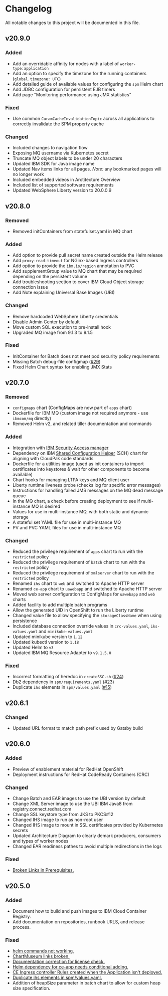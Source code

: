 # Changelog

All notable changes to this project will be documented in this file.

## v20.9.0

### Added

* Add an overridable affinity for nodes with a label of `worker-type:application`
* Add an option to specify the timezone for the running containers (`global.timezone: UTC`)
* Add detailed guide of available values for configuring the `spm` Helm chart
* Add JDBC configuration for persistent EJB timers
* Add page "Monitoring performance using JMX statistics"

### Fixed

* Use common `CuramCacheInvalidationTopic` across all applications to correctly invalidate the SPM property cache

### Changed

* Included changes to navigation flow
* Exposing MQ username via Kubernetes secret
* Truncate MQ object labels to be under 20 characters
* Updated IBM SDK for Java image name
* Updated Nav items links for all pages. *Note:* any bookmarked pages will no longer work
* Included embedded videos in Arctitecture Overview
* Included list of supported software requirements
* Updated WebSphere Liberty version to 20.0.0.9

## v20.8.0

### Removed

* Removed initContainers from statefulset.yaml in MQ chart

### Added

* Add option to provide pull secret name created outside the Helm release
* Add `proxy-read-timeout` for NGinx-based Ingress controllers
* Add option to provide the `ibm.io/region` annotation to PVC
* Add supplementGroup value to MQ chart that may be required depending on the persistent volume
* Add troubleshooting section to cover IBM Cloud Object storage connection issue
* Add Note explaining Universal Base Images (UBI)

### Changed

* Remove hardcoded WebSphere Liberty credentials
* Disable Admin Center by default
* Move custom SQL execution to pre-install hook
* Upgraded MQ image from 9.1.3 to 9.1.5

### Fixed

* InitContainer for Batch does not meet pod security policy requirements
* Missing Batch debug-file configmap ([#29](https://github.com/IBM/spm-kubernetes/issues/29))
* Fixed Helm Chart syntax for enabling JMX Stats


## v20.7.0

### Removed

* `configmaps` chart (ConfigMaps are now part of `apps` chart)
* Dockerfile for IBM MQ (custom image not required anymore - use `ibmcom/mq` directly)
* Removed Helm v2, and related tiller documentation and commands

### Added

* Integration with [IBM Security Access manager](https://www.ibm.com/ie-en/marketplace/access-management/details)
* Dependency on IBM [Shared Configuration Helper](https://github.com/IBM/charts/tree/master/samples/ibm-sch) (SCH) chart for aligning with CloudPak code standards
* Dockerfile for a utilities image (used as init containers to import certificates into keystores & wait for other components to become available)
* Chart hooks for managing LTPA keys and MQ client user
* Liberty runtime liveness probe (checks log for specific error messages)
* Instructions for handling failed JMS messages on the MQ dead message queue
* In the MQ chart, a check before creating deployment to see if multi-instance MQ is desired
* Values for use in multi-instance MQ, with both static and dynamic storage
* A stateful set YAML file for use in multi-instance MQ
* PV and PVC YAML files for use in multi-instance MQ

### Changed

* Reduced the privilege requirement of `apps` chart to run with the `restricted` policy
* Reduced the privilege requirement of `batch` chart to run with the `restricted` policy
* Reduced the privilege requirement of `xmlserver` chart to run with the `restricted` policy
* Renamed `ihs` chart to `web` and switched to Apache HTTP server
* Renamed `ce-app` chart to `uawebapp` and switched to Apache HTTP server
* Moved web server configuration to ConfigMaps for `uawebapp` and `web` charts
* Added facility to add multiple batch programs
* Allow the generated UID in OpenShift to run the Liberty runtime
* Changed value file to allow specifying the `storageClassName` when using persistence
* Included database connection override values in `crc-values.yaml`, `iks-values.yaml` and `minikube-values.yaml`
* Updated minikube version to `1.12`
* Updated kubectl version to `1.18`
* Updated Helm to `v3`
* Updated IBM MQ Resource Adapter to `v9.1.5.0`

### Fixed

* Incorrect formatting of heredoc in `createSSC.sh` ([#24](https://github.com/IBM/spm-kubernetes/issues/24))
* Db2 dependency in `spm/requirements.yaml` ([#23](https://github.com/IBM/spm-kubernetes/issues/23))
* Duplicate `ihs` elements in `spm/values.yaml` ([#15](https://github.com/IBM/spm-kubernetes/issues/15))


## v20.6.1

### Changed

* Updated URL format to match path prefix used by Gatsby build


## v20.6.0

### Added

* Preview of enablement material for RedHat OpenShift
* Deployment instructions for RedHat CodeReady Containers (CRC)

### Changed

* Change Batch and EAR images to use the UBI version by default
* Change XML Server image to use the UBI IBM Java8 from registry.connect.redhat.com
* Change SSL keystore type from JKS to PKCS#12
* Changed IHS image to run as non-root user
* Changed IHS image to mount in SSL certificates provided by Kubernetes secrets
* Updated Architecture Diagram to clearly demark producers, consumers and types of worker nodes
* Changed EAR readiness pathes to avoid multiple redirections in the logs

### Fixed

* [Broken Links in Prerequisites.](https://github.com/IBM/spm-kubernetes/issues/18)


## v20.5.0

### Added

* Document how to build and push images to IBM Cloud Container Registry.
* Add documentation on repositories, runbook URLS, and release process.

### Fixed

* [helm commands not working.](https://github.com/IBM/spm-kubernetes/issues/6)
* [ChartMuseum links broken.](https://github.com/IBM/spm-kubernetes/issues/7)
* [Documentation correction for license check.](https://github.com/IBM/spm-kubernetes/issues/10)
* [Helm dependency for ce-app needs conditional adding.](https://github.com/IBM/spm-kubernetes/issues/13)
* [CE Ingress controller Rules created when the Application isn't deployed.](https://github.com/IBM/spm-kubernetes/issues/14)
* [Duplicate ihs elements in spm/values.yaml.](https://github.com/IBM/spm-kubernetes/issues/15)
* Addition of heapSize parameter in batch chart to allow for custom heap size specification.
